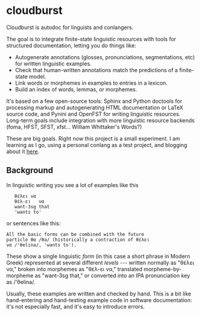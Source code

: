 # cloudburst

Cloudburst is autodoc for linguists and conlangers. 

The goal is to integrate finite-state linguistic resources with 
tools for structured documentation, letting you do things like:

* Autogenerate annotations (glosses, pronunciations, segmentations, 
  etc) for written linguistic examples.
* Check that human-written annotations match the predictions of 
  a finite-state model.
* Link words or morphemes in examples to entries in a lexicon.
* Build an index of words, lemmas, or morphemes.

It's based on a few open-source tools: Sphinx and Python doctools
for processing markup and autogenerating HTML documentation or 
LaTeX source code, and Pynini and OpenFST for writing linguistic 
resources. Long-term goals include integration with more linguistic 
resource backends (foma, HFST, SFST, xfst... William Whittaker's 
Words?)

These are big goals. Right now this project is a small experiment.
I am learning as I go, using a personal conlang as a test project,
and blogging about it [here](www.velleman.org/cloudburst). 

## Background

In linguistic writing you see a lot of examples like this

       θέλει να
       θέλ-ει   να
       want-3sg that
       'wants to'
    
or sentences like this:

    All the basic forms can be combined with the future 
    particle θα /θa/ (historically a contraction of θέλει 
    να /'θelina/, 'wants to'). 
    
These show a single linguistic *form* (in this case a short phrase in Modern Greek) 
represented at several different *levels* --- written normally as "θέλει να," 
broken into morphemes as "θέλ-ει να," translated morpheme-by-morpheme as "want-3sg that," 
or converted into an IPA pronunciation key as /'θelina/.

Usually, these examples are written and checked by hand. This is a bit like hand-entering
and hand-testing example code in software documentation: it's not especially fast, and it's 
easy to introduce errors. 

